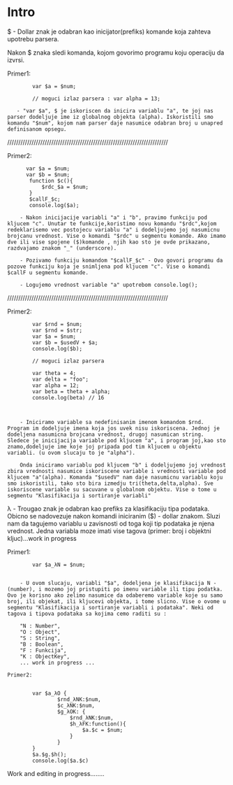 # Intro

$ - Dollar znak je odabran kao inicijator(prefiks) komande koja zahteva upotrebu parsera.

Nakon $ znaka sledi komanda, kojom govorimo programu koju operaciju da izvrsi. 

 Primer1:

            var $a = $num;

            // moguci izlaz parsera : var alpha = 13;
    
       - "var $a", $ je iskoriscen da inicira variablu "a", te joj nas parser dodeljuje ime iz globalnog objekta (alpha). Iskoristili smo komandu "$num", kojom nam parser daje nasumice odabran broj u unapred definisanom opsegu.

/////////////////////////////////////////////////////////////////////////

Primer2:


          var $a = $num; 
          var $b = $num;
           function $c(){
               $rdc_$a = $num;
           }
           $callF_$c;
           console.log($a);
        
        - Nakon inicijacije variabli "a" i "b", pravimo funkciju pod kljucem "c". Unutar te funkcije,koristimo novu komandu "$rdc",kojom redeklarisemo vec postojecu variablu "a" i dodeljujemo joj nasumicnu brojcanu vrednost. Vise o komandi "$rdc" u segmentu komande. Ako imamo dve ili vise spojene ($)komande , njih kao sto je ovde prikazano, razdvajamo znakom "_" (underscore).

        - Pozivamo funkciju komandom "$callF_$c" - Ovo govori programu da pozove funkciju koja je snimljena pod kljucem "c". Vise o komandi $callF u segmentu komande.

        - Logujemo vrednost variable "a" upotrebom console.log();



/////////////////////////////////////////////////////////////////////////


Primer2:


            var $rnd = $num;
            var $rnd = $str;
            var $a = $num;
            var $b = $usedV + $a;
            console.log($b);

            // moguci izlaz parsera

            var theta = 4;
            var delta = "foo";
            var alpha = 12;
            var beta = theta + alpha;
            console.log(beta) // 16



        - Iniciramo variable sa nedefinisanim imenom komandom $rnd. Program im dodeljuje imena koja jos uvek nisu iskoriscena. Jednoj je dodeljena nasumicna brojcana vrednost, drugoj nasumican string. Sledece je inicijacija variable pod kljucem "a", i program joj,kao sto znamo,dodeljuje ime koje joj pripada pod tim kljucem u objektu variabli. (u ovom slucaju to je "alpha"). 
        
        Onda iniciramo variablu pod kljucem "b" i dodeljujemo joj vrednost zbira vrednosti nasumice iskoriscene variable i vrednosti variable pod kljucem "a"(alpha). Komanda "$usedV" nam daje nasumicnu variablu koju smo iskoristili, tako sto bira izmedju tri(theta,delta,alpha). Sve iskoriscene variable su sacuvane u globalnom objektu. Vise o tome u segmentu "Klasifikacija i sortiranje variabli"



λ - Trougao znak je odabran kao prefiks za klasifikaciju tipa podataka. Obicno se nadovezuje nakon komandi iniciranim ($) - dollar znakom. Sluzi nam da tagujemo variablu u zavisnosti od toga koji tip podataka je njena vrednost. Jedna variabla moze imati vise tagova (primer: broj i objektni kljuc)...work in progress

   Primer1: 

            var $a_λN = $num;


        - U ovom slucaju, variabli "$a", dodeljena je klasifikacija N - (number), i mozemo joj pristupiti po imenu variable ili tipu podatka. Ovo je korisno ako zelimo nasumice da odaberemo variable koje su samo broj, ili objekat, ili kljucevi objekta, i tome slicno. Vise o ovome u segmentu "Klasifikacija i sortiranje variabli i podataka". Neki od tagova i tipova podataka sa kojima cemo raditi su : 
        
        "N : Number",
        "O : Object",
        "S : String",
        "B : Boolean",
        "F : Funkcija",
        "K : ObjectKey",
        ... work in progress ...

    Primer2:


            var $a_λO {
                    $rnd_λNK:$num,
                    $c_λNK:$num,
                    $g_λOK: {
                        $rnd_λNK:$num,
                        $h_λFK:function(){
                            $a.$c = $num;
                        }
                    }
            }
            $a.$g.$h();
            console.log($a.$c)


Work and editing in progress........